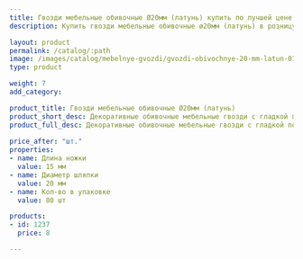 ```yaml
---
title: Гвозди мебельные обивочные Ø20мм (латунь) купить по лучшей цене с доставкой - Поролоныч
description: Купить гвозди мебельные обивочные ø20мм (латунь) в розницу с доставкой по Москве в интернет-магазине Поролоныча.

layout: product
permalink: /catalog/:path
image: /images/catalog/mebelnye-gvozdi/gvozdi-obivochnye-20-mm-latun-01_1600w.jpg
type: product

weight: 7
add_category: 

product_title: Гвозди мебельные обивочные Ø20мм (латунь)
product_short_desc: Декоративные обивочные мебельные гвозди с гладкой поверхностью. Цвет - латунь.
product_full_desc: Декоративные обивочные мебельные гвозди с гладкой поверхностью. Цвет - латунь.
        
price_after: "шт."
properties:
- name: Длина ножки
  value: 15 мм
- name: Диаметр шляпки
  value: 20 мм
- name: Кол-во в упаковке
  value: 80 шт

products:
- id: 1237
  price: 8

---
```

